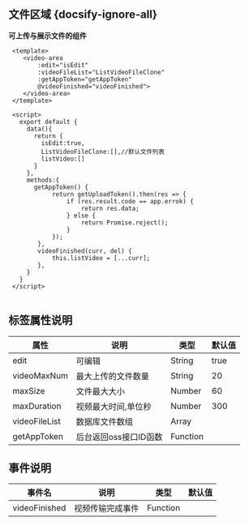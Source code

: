 ## 文件区域 {docsify-ignore-all}
 
**可上传与展示文件的组件**

```
 <template>
    <video-area
        :edit="isEdit"
        :videoFileList="ListVideoFileClone"
        :getAppToken="getAppToken"
        @videoFinished="videoFinished">
    </video-area>
 </template>

 <script>
   export default {
     data(){
       return {
         isEdit:true,
         ListVideoFileClone:[],//默认文件列表
         listVideo:[]
       }
     },
     methods:{
       getAppToken() {
            return getUploadToken().then(res => {
                if (res.result.code == app.errok) {
                    return res.data;
                } else {
                    return Promise.reject();
                }
            });
        },
        videoFinished(curr, del) {
            this.listVideo = [...curr];
        },
     }
   }
 </script>
     
```


 
## 标签属性说明

| 属性 | 说明 | 类型 | 默认值 |
| --- | --- | --- | --- |
| edit | 可编辑 | String | true   |
| videoMaxNum | 最大上传的文件数量 | String |  20  |
| maxSize | 文件最大大小 | Number | 60 |   
| maxDuration | 视频最大时间,单位秒 | Number | 300 |
| videoFileList | 数据库文件数组 | Array |  |
| getAppToken | 后台返回oss接口ID函数 | Function | |

## 事件说明

| 事件名 | 说明 | 类型 | 默认值 |
| --- | --- | --- | --- |
| videoFinished | 视频传输完成事件 | Function |    |
 


 
